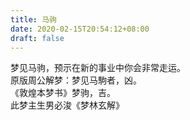 ```yaml
---
title: 马驹
date: 2020-02-15T20:54:12+08:00
draft: false
---
```


梦见马驹，预示在新的事业中你会非常走运。<br>
原版周公解梦：梦见马駒者，凶。<br>
《敦煌本梦书》梦驹，吉。<br>
此梦主生男必浚《梦林玄解》